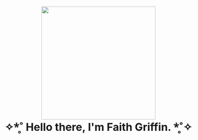 <h1 align="center"><img src="https://c.tenor.com/TdXGUNE47FgAAAAi/mandalorian-baby-yoda.gif" width="300px">
<br>✧*̥˚ Hello there, I'm Faith Griffin. *̥˚✧</h1>
